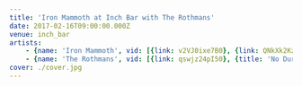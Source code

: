 ```yaml
---
title: 'Iron Mammoth at Inch Bar with The Rothmans'
date: 2017-02-16T09:00:00.000Z
venue: inch_bar
artists:
    - {name: 'Iron Mammoth', vid: [{link: v2VJ0ixe7B0}, {link: QNkXk2KzTHg}]}
    - {name: 'The Rothmans', vid: [{link: qswjz24pI50}, {title: 'No Durries', link: 1Z6UVez1jJU}]}
cover: ./cover.jpg
---
```

